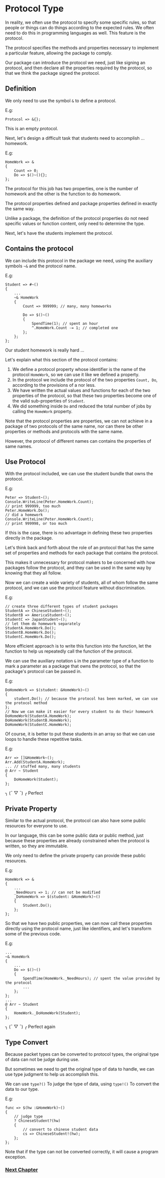 # Protocol Type
In reality, we often use the protocol to specify some specific rules, so that people or things can do things according to the expected rules.
We often need to do this in programming languages as well. This feature is the protocol.

The protocol specifies the methods and properties necessary to implement a particular feature, allowing the package to comply.

Our package can introduce the protocol we need, just like signing an protocol, and then declare all the properties required by the protocol, so that we think the package signed the protocol.
## Definition
We only need to use the symbol `&` to define a protocol.

E.g:
```
Protocol => &{};
```
This is an empty protocol.

Next, let's design a difficult task that students need to accomplish ... homework.

E.g:
```
HomeWork => &
{
    Count => 0;
    Do => $()~(){};
};
```
The protocol for this job has two properties, one is the number of homework and the other is the function to do homework.

The protocol properties defined and package properties defined in exactly the same way.

Unlike a package, the definition of the protocol properties do not need specific values or function content, only need to determine the type.

Next, let's have the students implement the protocol.
## Contains the protocol
We can include this protocol in the package we need, using the auxiliary symbols `~&` and the protocol name.

E.g:
```
Student => #~()
{
    ...
    ~& HomeWork
    {
        Count => 999999; // many, many homeworks

        Do => $()~()
        {
            SpendTime(1); // spent an hour
            ^.HomeWork.Count -= 1; // completed one
        };
    };
};
```
Our student homework is really hard ...

Let's explain what this section of the protocol contains:
1. We define a protocol property whose identifier is the name of the protocol `HomeWork`, so we can use it like we defined a property.
1. In the protocol we include the protocol of the two properties `Count, Do`, according to the provisions of a nor less.
1. We have written the actual values ​​and functions for each of the two properties of the protocol, so that these two properties become one of the valid sub-properties of `Student`.
1. We did something inside `Do` and reduced the total number of jobs by calling the `HomeWork` property.

Note that the protocol properties are properties, we can not achieve in a package of two protocols of the same name, nor can there be other properties or methods and protocols with the same name. 

However, the protocol of different names can contains the properties of same names.

## Use Protocol
With the protocol included, we can use the student bundle that owns the protocol.

E.g:
```
Peter => Student~();
Console.WriteLine(Peter.HomeWork.Count);
// print 999999, too much
Peter.HomeWork.Do();
// did a homework
Console.WriteLine(Peter.HomeWork.Count);
// print 999998, or too much
```
If this is the case, there is no advantage in defining these two properties directly in the package.

Let's think back and forth about the role of an protocol that has the same set of properties and methods for each package that contains the protocol.

This makes it unnecessary for protocol makers to be concerned with how packages follow the protocol, and they can be used in the same way by knowing that they all follow.

Now we can create a wide variety of students, all of whom follow the same protocol, and we can use the protocol feature without discrimination.

E.g:
```
// create three different types of student packages
StudentA => ChineseStudent~();
StudentB => AmericaStudent~();
StudentC => JapanStudent~();
// let them do homework separately
StudentA.HomeWork.Do();
StudentB.HomeWork.Do();
StudentC.HomeWork.Do();
```
More efficient approach is to write this function into the function, let the function to help us repeatedly call the function of the protocol.

We can use the auxiliary notation `&` in the parameter type of a function to mark a parameter as a package that owns the protocol, so that the package's protocol can be passed in.

E.g:
```
DoHomeWork => $(student: &HomeWork)~()
{
    student.Do(); // because the protocol has been marked, we can use the protocol method
};
// Now we can make it easier for every student to do their homework
DoHomeWork(StudentA.HomeWork);
DoHomeWork(StudentB.HomeWork);
DoHomeWork(StudentC.HomeWork);
```
Of course, it is better to put these students in an array so that we can use loops to handle these repetitive tasks.

E.g:
```
Arr => []&HomeWork~();
Arr.Add(StudentA.HomeWork);
... // stuffed many, many students
@ Arr ~ Student
{
    DoHomeWork(Student);
};
```
╮ (¯ ▽ ¯) ╭
Perfect
## Private Property
Similar to the actual protocol, the protocol can also have some public resources for everyone to use.

In our language, this can be some public data or public method, just because these properties are already constrained when the protocol is written, so they are immutable.

We only need to define the private property can provide these public resources.

E.g:
```
HomeWork => &
{
    ...
    _NeedHours => 1; // can not be modified
    _DoHomeWork => $(student: &HomeWork)~()
    {
        Student.Do();
    };
};
```
So that we have two public properties, we can now call these properties directly using the protocol name, just like identifiers, and let's transform some of the previous code.

E.g:
```
...
~& HomeWork
{
    ...
    Do => $()~()
    {
        SpendTime(HomeWork._NeedHours); // spent the value provided by the protocol
        ...
    };
};
...
@ Arr ~ Student
{
    HomeWork._DoHomeWork(Student);
};
```
╮ (¯ ▽ ¯) ╭
Perfect again

## Type Convert
Because packet types can be converted to protocol types, the original type of data can not be judge during use.

But sometimes we need to get the original type of data to handle, we can use type judgment to help us accomplish this.

We can use `type?()` To judge the type of data, using `type!()` To convert the data to our type.

E.g:
```
func => $(hw :&HomeWork)~()
{
    // judge type
    ? ChineseStudent?(hw) 
    {
        // convert to chinese student data
        cs => ChineseStudent!(hw);
    };
};
```
Note that if the type can not be converted correctly, it will cause a program exception.

### [Next Chapter](check.md)